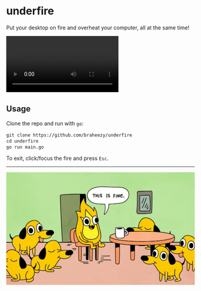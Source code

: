 # underfire

Put your desktop on fire and overheat your computer, all at the same time!

![demo](/assets/demo.mp4)

## Usage

Clone the repo and run with `go`:

    git clone https://github.com/braheezy/underfire
    cd underfire
    go run main.go

To exit, click/focus the fire and press `Esc`.

---

![this is fine](/assets/fine.jpg)
